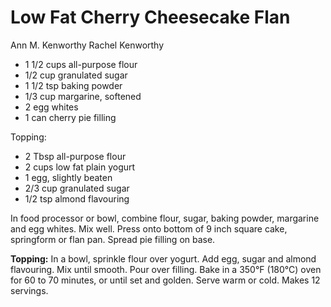 # Low Fat Cherry Cheesecake Flan

Ann M. Kenworthy
Rachel Kenworthy

- 1 1/2 cups all-purpose flour
- 1/2 cup granulated sugar
- 1 1/2 tsp baking powder
- 1/3 cup margarine, softened
- 2 egg whites
- 1 can cherry pie filling

Topping:

- 2 Tbsp all-purpose flour
- 2 cups low fat plain yogurt
- 1 egg, slightly beaten
- 2/3 cup granulated sugar
- 1/2 tsp almond flavouring

In food processor or bowl, combine flour, sugar, baking powder, margarine and egg whites. Mix well. Press onto bottom of 9 inch square cake, springform or flan pan. Spread pie filling on base.

**Topping:** In a bowl, sprinkle flour over yogurt. Add egg, sugar and almond flavouring. Mix until smooth. Pour over filling. Bake in a 350°F (180°C) oven for 60 to 70 minutes, or until set and golden. Serve warm or cold. Makes 12 servings.